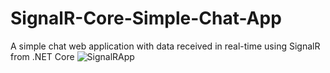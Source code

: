 # SignalR-Core-Simple-Chat-App
A simple chat web application with data received in real-time using SignalR from .NET Core
![SignalRApp](https://user-images.githubusercontent.com/45244979/171426328-638276c8-be91-4c31-a38d-fb39c10b9246.png)
